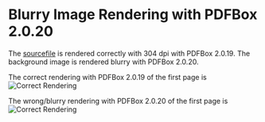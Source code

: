 # Blurry Image Rendering with PDFBox 2.0.20


The [sourcefile](src/main/resources/de/rototor/pdfbox_render_test/FlowerBompA6.pdf) is rendered
correctly with 304 dpi with PDFBox 2.0.19. The background image is rendered blurry
with PDFBox 2.0.20. 

The correct rendering with PDFBox 2.0.19 of the first page is
![Correct Rendering](rendered_correct.png)

The wrong/blurry rendering with PDFBox 2.0.20 of the first page is
![Correct Rendering](rendered_blurry.png)
